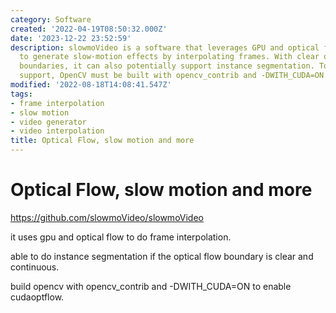 ```yaml
---
category: Software
created: '2022-04-19T08:50:32.000Z'
date: '2023-12-22 23:52:59'
description: slowmoVideo is a software that leverages GPU and optical flow technology
  to generate slow-motion effects by interpolating frames. With clear optical flow
  boundaries, it can also potentially support instance segmentation. To utilize CUDA
  support, OpenCV must be built with opencv_contrib and -DWITH_CUDA=ON.
modified: '2022-08-18T14:08:41.547Z'
tags:
- frame interpolation
- slow motion
- video generator
- video interpolation
title: Optical Flow, slow motion and more
---
```


# Optical Flow, slow motion and more

https://github.com/slowmoVideo/slowmoVideo

it uses gpu and optical flow to do frame interpolation.

able to do instance segmentation if the optical flow boundary is clear and continuous.

build opencv with opencv_contrib and -DWITH_CUDA=ON to enable cudaoptflow.
